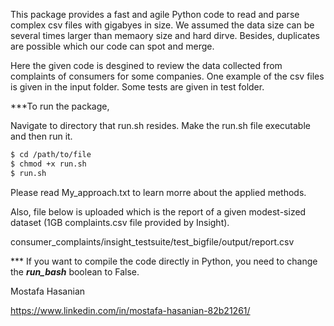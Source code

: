 This package provides a fast and agile Python code to read and parse complex csv files with gigabyes in size. 
We assumed the data size can be several times larger than memaory size and hard dirve. Besides, duplicates are possible which our code can spot and merge. 

Here the given code is desgined to review the data collected from complaints of consumers for some companies. 
One example of the csv files is given in the input folder. Some tests are given in test folder. 


***To run the package, 
  
Navigate to directory that run.sh resides. Make the run.sh file executable and then run it.

```sh
$ cd /path/to/file
$ chmod +x run.sh
$ run.sh
```



Please read My_approach.txt to learn morre about the applied methods. 

Also, file below is uploaded which is the report of a given modest-sized dataset (1GB complaints.csv file provided by Insight).

consumer_complaints/insight_testsuite/test_bigfile/output/report.csv

*** If you want to compile the code directly in Python, you need to change the ***run_bash*** boolean to False. 

Mostafa Hasanian

https://www.linkedin.com/in/mostafa-hasanian-82b21261/ 



